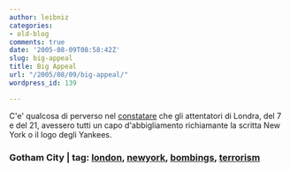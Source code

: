 ```yaml
---
author: leibniz
categories:
- old-blog
comments: true
date: '2005-08-09T08:58:42Z'
slug: big-appeal
title: Big Appeal
url: "/2005/08/09/big-appeal/"
wordpress_id: 139

---
```

C'e' qualcosa di perverso nel [constatare](http://www.gothamist.com/archives/2005/08/08/fashion_signals_in_london_bombing_suspects.php)
che gli attentatori di Londra, del 7 e del 21, avessero tutti un capo
d'abbigliamento richiamante la scritta New York o il logo degli Yankees.  



### Gotham City | tag: [london](http://www.technorati.com/tags/london), [newyork](http://www.technorati.com/tags/newyork), [bombings](http://www.technorati.com/tags/bombings), [terrorism](http://www.technorati.com/tags/terrorism)
